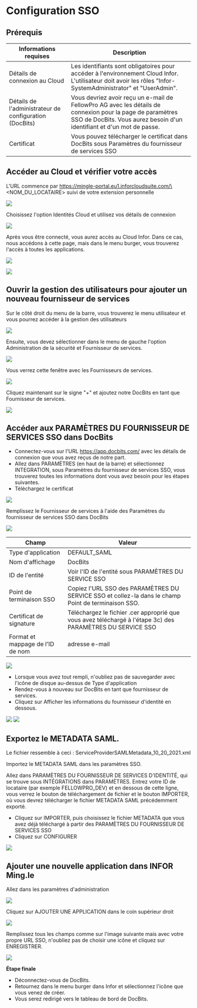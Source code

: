# Configuration SSO

## Prérequis

| Informations requises         | Description                                                                                                                                       |
| ------------------------------ | ------------------------------------------------------------------------------------------------------------------------------------------------- |
| Détails de connexion au Cloud  | Les identifiants sont obligatoires pour accéder à l'environnement Cloud Infor. L'utilisateur doit avoir les rôles "Infor-SystemAdministrator" et "UserAdmin".  |
| Détails de l'administrateur de configuration (DocBits) | Vous devriez avoir reçu un e-mail de FellowPro AG avec les détails de connexion pour la page de paramètres SSO de DocBits. Vous aurez besoin d'un identifiant et d'un mot de passe. |
| Certificat                    | Vous pouvez télécharger le certificat dans DocBits sous Paramètres du fournisseur de services SSO                                                                   |

## Accéder au Cloud et vérifier votre accès

L'URL commence par https://mingle-portal.eu1.inforcloudsuite.com/\<NOM\_DU_LOCATAIRE> suivi de votre extension personnelle

![](https://lh7-us.googleusercontent.com/bLBEM2KCtSiztzy3htdtA8hpnR9J616ecGXPVYZIn-r\_m1tHkLeC8SJZJobl8Hu-Xju4WR7BanVq6NClf9hvbp5qXpjLVHaO9thfmE6-2ITJrlIZzv6OyG93KVhmOsdt6xiEoNrfJO8PwUFRDBblMT4)

Choisissez l'option Identités Cloud et utilisez vos détails de connexion

![](https://lh7-us.googleusercontent.com/aF9VyjY-cuTx5NZ9GdnyOQjZmegW9Hp5r7-8AY8SJb1Lj-\_saFTwju49KKqltxXt3ZevQ1Yr47MRQA0UdXkXeb2TnactKpxC5YV3eqkyZiYJVx-cVkolYfwuJElPEgiYMrRQSeSb5fALoUQehxQUh\_0)

Après vous être connecté, vous aurez accès au Cloud Infor. Dans ce cas, nous accédons à cette page, mais dans le menu burger, vous trouverez l'accès à toutes les applications.

![](https://lh7-us.googleusercontent.com/rUfjNI7DIYDw\_sm-KWcGaU\_xGWRZesRkyoYB\_00gOe6OUVAeFXL4UvlKWdtuz771fElXi4fC9NWahRQVLGAxAL6alR5K8edHcOdpdxu-PPfGO7O9exx61NyL4KTqNrt2AofIcnkbWyjf2EGeytPKTdA)

![](https://lh7-us.googleusercontent.com/low1Mq1NxL-Fzo72m-Wy8RPaooMuuQHBdA7rMFVcl7Ps\_G284L2Ze-BjEGy2bM7gcbeWBNeMm6yU8taNCUXgSzb9OcRWRFhQACzsg90XxmxhIfXanKz\_y8tqB4qv8I3W6HIj7SB84NzqK0IJ6UAcYbs)

## Ouvrir la gestion des utilisateurs pour ajouter un nouveau fournisseur de services

Sur le côté droit du menu de la barre, vous trouverez le menu utilisateur et vous pourrez accéder à la gestion des utilisateurs

![](https://lh7-us.googleusercontent.com/4SvG9pBCyZxBc-kUzwGarIdJkL4S-3bbFnxdfEQoAczOY7abTN72-MYDZ7TtIMqpvAkgsrpM\_Fz2sud5M84r8PrAXkEZHJuhIAAHCCpxqKwkmmfFVnCxiU-iLLBeAlEANp05j\_3kznyOGYqOgs1e1fo)

Ensuite, vous devez sélectionner dans le menu de gauche l'option Administration de la sécurité et Fournisseur de services.

![](https://lh7-us.googleusercontent.com/F2dwiMbEqSF8XkZz5JvuOOOjs6MoxIqUAyj3gU6QasaGEUPuPiR\_ANQuJ6wrZjnl1LWNRh2aBBvLvXNp85yfpTjnJP6cLbNoEfcjTbbDyrGfEciYu39jXwcBral6Q70IKkIvzANbJN1WjIonpDzPZQ0)

Vous verrez cette fenêtre avec les Fournisseurs de services.

![](https://lh7-us.googleusercontent.com/BBANp\_qDLF8qBKXErAc65893Ya954hqNzg2U8xK-oZCXiSqr\_pboGzuLLW7cCeDjjpCzJn1Zkzc5B4IAI-NOCA\_E5EVW47AWixVGRDUkJ4NGuqAAXYM2UDmIWgi2DggfPkE2CaX0Da7CPGBNrDbe9Yo)

Cliquez maintenant sur le signe "+" et ajoutez notre DocBits en tant que Fournisseur de services.&#x20;

![](https://lh7-us.googleusercontent.com/Ksq7zDLEy0AZ3CfobBG8ua2QXsec10nJ3UAed-LXsziZs4VVzxdydmWzP4lBgIOkfQmiCSQo4Q-773wRbsGLyvk2UG4Mj34HeyiSyRAAET7Ojr8mJFZENfAszSViM-QPpcC3AIEFOQuKWYfN0-jOsHY)

## Accéder aux PARAMÈTRES DU FOURNISSEUR DE SERVICES SSO dans DocBits

* Connectez-vous sur l'URL https://app.docbits.com/ avec les détails de connexion que vous avez reçus de notre part.
* Allez dans PARAMÈTRES (en haut de la barre) et sélectionnez INTEGRATION, sous Paramètres du fournisseur de services SSO, vous trouverez toutes les informations dont vous avez besoin pour les étapes suivantes.
* Téléchargez le certificat

![](https://lh7-us.googleusercontent.com/R9VSArrCuGWySeSTYBCLHXybVdvbx37TiviLKFvgNZVfaGXITpxoNkIY4JUMuaROZ1f9BYmqfhhq5YYdRbIz5aJaLGAt7oOxZ5m47MAzgUacP-STjdEHzcy1zjgq22YUh4UrqiTrzC969upxt1qDFxs)

Remplissez le Fournisseur de services à l'aide des Paramètres du fournisseur de services SSO dans DocBits&#x20;

![](https://lh7-us.googleusercontent.com/ATCza1efYWKWr7MfDZfa3WbK1r88L9U91fKs319lTh\_QZxyJEp5WLjjCuOqwqnA6Li-h3\_KmRzaxVujbhqTn4Xq6eHAaeAt3K5Whg4KuLPlgTHAuCU02YXaOqhPNBAWSERRwCCmuXQDknoTPosNlDgA)

| Champ                      | Valeur                                                                                      |
| -------------------------- | ------------------------------------------------------------------------------------------ |
| Type d'application           | DEFAULT\_SAML                                                                              |
| Nom d'affichage               | DocBits                                                                                    |
| ID de l'entité                  | Voir l'ID de l'entité sous PARAMÈTRES DU SERVICE SSO                                                   |
| Point de terminaison SSO               | Copiez l'URL SSO des PARAMÈTRES DU SERVICE SSO et collez-la dans le champ Point de terminaison SSO.         |
| Certificat de signature        | Téléchargez le fichier .cer approprié que vous avez téléchargé à l'étape 3c) des PARAMÈTRES DU SERVICE SSO |
| Format et mappage de l'ID de nom | adresse e-mail                                                                              |

![](https://lh7-us.googleusercontent.com/YfEUu3X34cjKrPKTLybMvRn-6rKS5aSWGoJLria08yYFZYyidnnVQKRJgzVgudPVPk8k9xWwUpzQyGi2peHFxY8UsQvXV-2twH9G-8IiFSRfoCk5eQUnoplNrttNYNYKUDjs7ckFw0BVYpzGz26Htxs)

* Lorsque vous avez tout rempli, n'oubliez pas de sauvegarder avec l'icône de disque au-dessus de Type d'application
* Rendez-vous à nouveau sur DocBits en tant que fournisseur de services.
* Cliquez sur Afficher les informations du fournisseur d'identité en dessous.

![](https://lh7-us.googleusercontent.com/ajA6zmOcJCNOHJM\_2fUMaObnOGzTLmjUHhOm5QfR7inIfhavc0YywcyUHalVY22ay5rG\_JtcTbUVUX7ZIn7GOPecylljFLdhrQg-JzOZ3Vcav8FM0ZdjT82otfdNYMFyPT3W3ZZuXpKJ1gUcvyx70jU)
![](https://lh7-us.googleusercontent.com/7VPP4izI8E5idcQOA3zRhCOCB5L9uZuylVcMhToiHUI3qk_fCE4n30D-ccYO3OAvAjIrrhJ-AApNMJ7tQO3DmtP3TS5n5r15YUgf_FzBCdL77a_wcAIE0zS2VjKLPB2iPaxOokPHk9G5NW86MV6sZUI)

## Exportez le METADATA SAML.

Le fichier ressemble à ceci : ServiceProviderSAMLMetadata_10_20_2021.xml

Importez le METADATA SAML dans les paramètres SSO.

Allez dans PARAMÈTRES DU FOURNISSEUR DE SERVICES D'IDENTITÉ, qui se trouve sous INTÉGRATIONS dans PARAMÈTRES. Entrez votre ID de locataire (par exemple FELLOWPRO_DEV) et en dessous de cette ligne, vous verrez le bouton de téléchargement de fichier et le bouton IMPORTER, où vous devrez télécharger le fichier METADATA SAML précédemment exporté.

* Cliquez sur IMPORTER, puis choisissez le fichier METADATA que vous avez déjà téléchargé à partir des PARAMÈTRES DU FOURNISSEUR DE SERVICES SSO
* Cliquez sur CONFIGURER

![](https://lh7-us.googleusercontent.com/7-v_YNgl_29WrK2lE62nEfIRQ3R5KVmOL_PeR8_ZxS8LNxHSVpHuKcNwDAmaSGTNepi0Izg64T3l3FY6XUSMZCVB-kyV3cbf0DtI-9GnspkrSibmRW3Dx2ESxZeyrkseRYRKdnmUn-GR4fmh8gUx_Rg)

## Ajouter une nouvelle application dans INFOR Ming.le

Allez dans les paramètres d'administration

![](https://lh7-us.googleusercontent.com/D5shQ6CN5YAbGM_0Gr6Hf7-nOlAkTXMyOSr1DntZv8NMSg-mxT5ckp2uIxpHkt4WRQGwCcpIBip9D4Q7_Z590oRQOlg36lu9Y_gq0VxHojNu8ma_3tvtYzrBlZVJJdrXPoib9cvizawCBxGaQlvZ4x8)

Cliquez sur AJOUTER UNE APPLICATION dans le coin supérieur droit

![](https://lh7-us.googleusercontent.com/l1JjP7c7Y9Echd_xx9gEoG7zD-U9wLv-0DNpHtdycXco--1urpcmObRhW4mYngaS8U0OcSv3vA_wSvg3diSMmsC50BcSTbcMD47hsS7q3QwssdS7cY8rpNQHF7v_20_tBpZRuUhTLZ5bY6QnD53T0Lw)

Remplissez tous les champs comme sur l'image suivante mais avec votre propre URL SSO, n'oubliez pas de choisir une icône et cliquez sur ENREGISTRER.

![](https://lh7-us.googleusercontent.com/_ToZv0_KzrnCJtTprJU7FJirxGC9Vn7c632BaLbIQH8aSJCAeOaw6XxpJ3nzUKs4yI4MtEX5QxuLwf_ywjiAP_cEdVEV8fIueOGh10A46pBIEnK5cDu4PS-q2La8tbqOWQb3nkKPyfgfEYxRDlWf7bI)

**Étape finale**

* Déconnectez-vous de DocBits.
* Retournez dans le menu burger dans Infor et sélectionnez l'icône que vous venez de créer.
* Vous serez redirigé vers le tableau de bord de DocBits.
